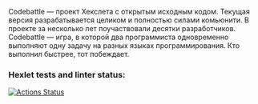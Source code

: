 Codebattle — проект Хекслета с открытым исходным кодом. Текущая версия разрабатывается целиком и полностью силами комьюнити. В проекте за несколько лет поучаствовали десятки разработчиков.
Codebattle — игра, в которой два программиста одновременно выполняют одну задачу на разных языках программирования. Кто выполнил быстрее, тот побеждает.

### Hexlet tests and linter status:
[![Actions Status](https://github.com/Jester-bit666/qa-engineer-project-85/actions/workflows/hexlet-check.yml/badge.svg)](https://github.com/Jester-bit666/qa-engineer-project-85/actions)
